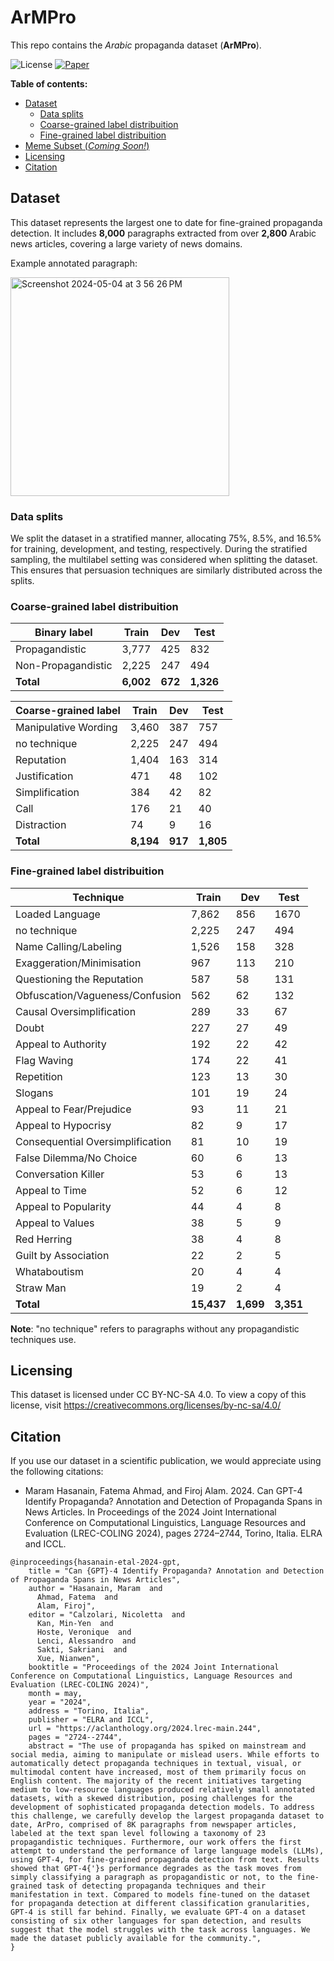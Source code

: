 # ArMPro
This repo contains the *Arabic* propaganda dataset (**ArMPro**).
<!-- The dataset covers two modalities, (1) text represented by annotated news paragraphs and (2) images and text represented by memes. -->

![License](https://img.shields.io/badge/license-CC--BY--NC--SA-blue) [![Paper](https://img.shields.io/badge/Paper-Download%20PDF-green)](https://aclanthology.org/2024.lrec-main.244.pdf)

**Table of contents:**
  * [Dataset](#dataset)
    + [Data splits](#data-splits)
    + [Coarse-grained label distribuition](#coarse-grained-label-distribuition)
    + [Fine-grained label distribuition](#fine-grained-label-distribuition)
  * [Meme Subset (*Coming Soon!*)](#meme-subset-coming-soon)
  * [Licensing](#licensing)
  * [Citation](#citation)


## Dataset
This dataset represents the largest one to date for fine-grained propaganda detection. It includes **8,000** paragraphs extracted from over **2,800** Arabic news articles, covering a large variety of news domains.


Example annotated paragraph:

<img width="350" alt="Screenshot 2024-05-04 at 3 56 26 PM" src="https://github.com/MaramHasanain/ArMPro/assets/3918663/255f6b47-1942-48cb-ba0a-259a79a7f93a">

### Data splits
We split the dataset in a stratified manner, allocating 75\%, 8.5\%, and 16.5\% for training, development, and testing, respectively. During the stratified sampling, the multilabel setting was considered when splitting the dataset. This ensures that persuasion techniques are similarly distributed across the splits.

### Coarse-grained label distribuition
| **Binary label**     | **Train** | **Dev** | **Test**  |
|--------------------|-------|-----|-------|
| Propagandistic     | 3,777 | 425 | 832   |
| Non-Propagandistic | 2,225 | 247 | 494   |
| **Total**              | **6,002** | **672** | **1,326** |

| **Coarse-grained label** | **Train** | **Dev** | **Test**  |
|----------------------|-------|-----|-------|
| Manipulative Wording | 3,460 | 387 | 757   |
| no technique         | 2,225 | 247 | 494   |
| Reputation           | 1,404 | 163 | 314   |
| Justification        | 471   | 48  | 102   |
| Simplification       | 384   | 42  | 82    |
| Call                 | 176   | 21  | 40    |
| Distraction          | 74    | 9   | 16    |
| **Total**                | **8,194** | **917** | **1,805** |

### Fine-grained label distribuition

| **Technique**                        | **Train**  | **Dev**   | **Test**  |
|----------------------------------|--------|-------|-------|
| Loaded Language                  | 7,862  | 856   | 1670  |
| no technique                     | 2,225  | 247   | 494   |
| Name Calling/Labeling            | 1,526  | 158   | 328   |
| Exaggeration/Minimisation        | 967    | 113   | 210   |
| Questioning the Reputation       | 587    | 58    | 131   |
| Obfuscation/Vagueness/Confusion  | 562    | 62    | 132   |
| Causal Oversimplification        | 289    | 33    | 67    |
| Doubt                            | 227    | 27    | 49    |
| Appeal to Authority              | 192    | 22    | 42    |
| Flag Waving                      | 174    | 22    | 41    |
| Repetition                       | 123    | 13    | 30    |
| Slogans                          | 101    | 19    | 24    |
| Appeal to Fear/Prejudice         | 93     | 11    | 21    |
| Appeal to Hypocrisy              | 82     | 9     | 17    |
| Consequential Oversimplification | 81     | 10    | 19    |
| False Dilemma/No Choice          | 60     | 6     | 13    |
| Conversation Killer              | 53     | 6     | 13    |
| Appeal to Time                   | 52     | 6     | 12    |
| Appeal to Popularity             | 44     | 4     | 8     |
| Appeal to Values                 | 38     | 5     | 9     |
| Red Herring                      | 38     | 4     | 8     |
| Guilt by Association             | 22     | 2     | 5     |
| Whataboutism                     | 20     | 4     | 4     |
| Straw Man                        | 19     | 2     | 4     |
| **Total**                            | **15,437** | **1,699** | **3,351** |

**Note**: "no technique" refers to paragraphs without any propagandistic techniques use.

<!-- ## Meme Subset (*Coming Soon!*) -->



## Licensing

This dataset is licensed under CC BY-NC-SA 4.0. To view a copy of this license, visit https://creativecommons.org/licenses/by-nc-sa/4.0/

## Citation
If you use our dataset in a scientific publication, we would appreciate using the following citations:

- Maram Hasanain, Fatema Ahmad, and Firoj Alam. 2024. Can GPT-4 Identify Propaganda? Annotation and Detection of Propaganda Spans in News Articles. In Proceedings of the 2024 Joint International Conference on Computational Linguistics, Language Resources and Evaluation (LREC-COLING 2024), pages 2724–2744, Torino, Italia. ELRA and ICCL.

```
@inproceedings{hasanain-etal-2024-gpt,
    title = "Can {GPT}-4 Identify Propaganda? Annotation and Detection of Propaganda Spans in News Articles",
    author = "Hasanain, Maram  and
      Ahmad, Fatema  and
      Alam, Firoj",
    editor = "Calzolari, Nicoletta  and
      Kan, Min-Yen  and
      Hoste, Veronique  and
      Lenci, Alessandro  and
      Sakti, Sakriani  and
      Xue, Nianwen",
    booktitle = "Proceedings of the 2024 Joint International Conference on Computational Linguistics, Language Resources and Evaluation (LREC-COLING 2024)",
    month = may,
    year = "2024",
    address = "Torino, Italia",
    publisher = "ELRA and ICCL",
    url = "https://aclanthology.org/2024.lrec-main.244",
    pages = "2724--2744",
    abstract = "The use of propaganda has spiked on mainstream and social media, aiming to manipulate or mislead users. While efforts to automatically detect propaganda techniques in textual, visual, or multimodal content have increased, most of them primarily focus on English content. The majority of the recent initiatives targeting medium to low-resource languages produced relatively small annotated datasets, with a skewed distribution, posing challenges for the development of sophisticated propaganda detection models. To address this challenge, we carefully develop the largest propaganda dataset to date, ArPro, comprised of 8K paragraphs from newspaper articles, labeled at the text span level following a taxonomy of 23 propagandistic techniques. Furthermore, our work offers the first attempt to understand the performance of large language models (LLMs), using GPT-4, for fine-grained propaganda detection from text. Results showed that GPT-4{'}s performance degrades as the task moves from simply classifying a paragraph as propagandistic or not, to the fine-grained task of detecting propaganda techniques and their manifestation in text. Compared to models fine-tuned on the dataset for propaganda detection at different classification granularities, GPT-4 is still far behind. Finally, we evaluate GPT-4 on a dataset consisting of six other languages for span detection, and results suggest that the model struggles with the task across languages. We made the dataset publicly available for the community.",
}
```
